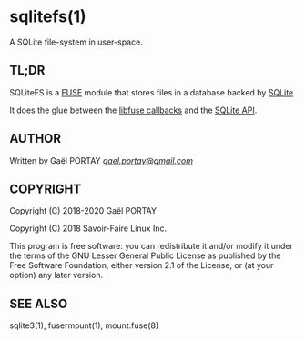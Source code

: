 # sqlitefs(1)

A SQLite file-system in user-space.

## TL;DR

SQLiteFS is a [FUSE] module that stores files in a database backed by [SQLite].

It does the glue between the [libfuse callbacks] and the [SQLite API].

## AUTHOR

Written by Gaël PORTAY *gael.portay@gmail.com*

## COPYRIGHT

Copyright (C) 2018-2020 Gaël PORTAY

Copyright (C) 2018 Savoir-Faire Linux Inc.

This program is free software: you can redistribute it and/or modify it under
the terms of the GNU Lesser General Public License as published by the Free
Software Foundation, either version 2.1 of the License, or (at your option) any
later version.

## SEE ALSO

sqlite3(1), fusermount(1), mount.fuse(8)

[FUSE]: https://www.kernel.org/doc/html/latest/filesystems/fuse.html
[libfuse callbacks]: http://libfuse.github.io/doxygen/index.html
[SQLite]: https://www.sqlite.org/index.html
[SQLite API]: https://www.sqlite.org/capi3ref.html
